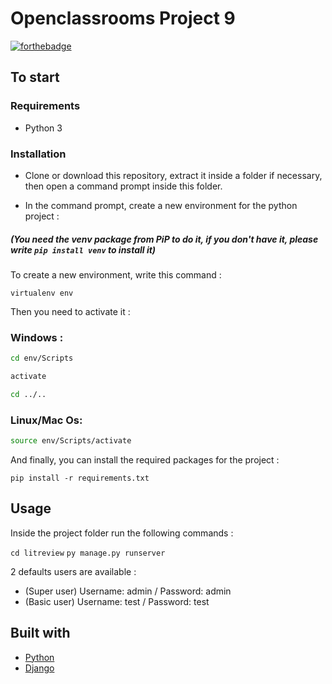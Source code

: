 # Openclassrooms Project 9

[![forthebadge](https://forthebadge.com/images/badges/made-with-python.svg)](https://forthebadge.com)

## To start

### Requirements

- Python 3

### Installation

- Clone or download this repository, extract it inside a folder if necessary, then open a command prompt inside this folder.

- In the command prompt, create a new environment for the python project :

##### (You need the venv package from PiP to do it, if you don't have it, please write `pip install venv` to install it)

To create a new environment, write this command :

`virtualenv env`

Then you need to activate it :

### Windows :

```bash
cd env/Scripts

activate

cd ../..
```

### Linux/Mac Os:

```bash
source env/Scripts/activate
```

And finally, you can install the required packages for the project :

`pip install -r requirements.txt`

## Usage

Inside the project folder run the following commands :

`cd litreview`
`py manage.py runserver`

2 defaults users are available :
 - (Super user) Username: admin / Password: admin
 - (Basic user) Username: test / Password: test


## Built with

- [Python](https://www.python.org/)
- [Django](https://www.djangoproject.com/)